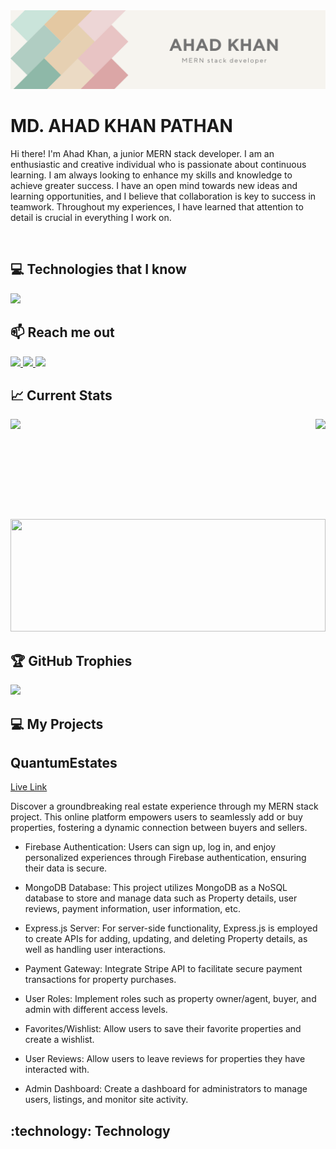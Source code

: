 <a href="https://www.linkedin.com/in/md-ahad-khan-pathan/">
<img src="./images/Linkedin Cover.png" />
</a>

<br/>

<h1> MD. AHAD KHAN PATHAN </h1>
<P>Hi there! I'm Ahad Khan, a junior MERN stack developer. I am an enthusiastic and creative individual who is passionate about continuous learning. I am always looking to enhance my skills and knowledge to achieve greater success. I have an open mind towards new ideas and learning opportunities, and I believe that collaboration is key to success in teamwork. Throughout my experiences, I have learned that attention to detail is crucial in everything I work on.</p>
  
<br/>

## :computer: Technologies that I know

<p>
  <a href="https://skillicons.dev">
    <img src="https://skillicons.dev/icons?i=js,cpp,c,mongodb,express,react,nodejs,firebase,html,css,tailwind,vite,netlify,vercel,figma" />
  </a>
</p>

## :mailbox: Reach me out

<p>
  <a href="https://www.linkedin.com/in/md-ahad-khan-pathan/">
    <img src="https://skillicons.dev/icons?i=linkedin" />
  </a>
  <a href="https://www.instagram.com/arulesbreaker/">
    <img src="https://skillicons.dev/icons?i=instagram" />
  </a>
  <a href="https://twitter.com/ahad_khab">
    <img src="https://skillicons.dev/icons?i=twitter" />
  </a>
</p>

## :chart_with_upwards_trend: Current Stats


<img height="160" align="right"  src="https://github-readme-stats.vercel.app/api?username=MD-AHAD-KHAN-PATHAN&theme=tokyonight&show_icons=true&hide_border=true&count_private=true">
<img height="160" src="https://github-readme-streak-stats.herokuapp.com/?user=MD-AHAD-KHAN-PATHAN&theme=tokyonight&hide_border=true">
<img height="180" width="100%" src="https://github-readme-stats.vercel.app/api/top-langs/?username=MD-AHAD-KHAN-PATHAN&theme=tokyonight&show_icons=true&hide_border=true&layout=compact">
<br />

## :trophy: GitHub Trophies
<img src="https://github-profile-trophy.vercel.app/?username=MD-AHAD-KHAN-PATHAN&theme=tokyonight"/>

## :computer: My Projects

<h2>QuantumEstates</h2>
<a href="https://gentle-hummingbird-b181cb.netlify.app/">Live Link</a>

Discover a groundbreaking real estate experience through my MERN stack project. This online platform empowers users to seamlessly add or buy properties, fostering a dynamic connection between buyers and sellers.

- Firebase Authentication: Users can sign up, log in, and enjoy personalized experiences through Firebase authentication, ensuring their data is secure.

- MongoDB Database: This project utilizes MongoDB as a NoSQL database to store and manage data such as Property details, user reviews, payment information, user information, etc.

- Express.js Server: For server-side functionality, Express.js is employed to create APIs for adding, updating, and deleting Property details, as well as handling user interactions.

- Payment Gateway: Integrate Stripe API to facilitate secure payment transactions for property purchases.

- User Roles: Implement roles such as property owner/agent, buyer, and admin with different access levels.

- Favorites/Wishlist: Allow users to save their favorite properties and create a wishlist.

- User Reviews: Allow users to leave reviews for properties they have interacted with.

- Admin Dashboard: Create a dashboard for administrators to manage users, listings, and monitor site activity.

## :technology: Technology


<br />
